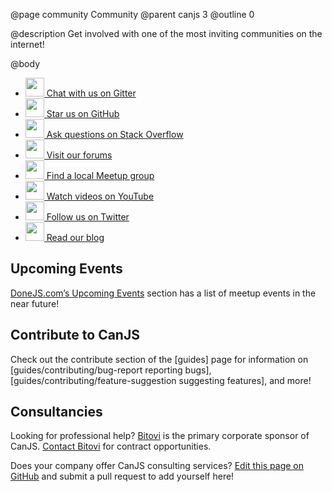 @page community Community
@parent canjs 3
@outline 0

@description
Get involved with one of the most inviting communities on the internet!

@body

<ul class="community-list">
  <li>
    <a href="https://gitter.im/canjs/canjs" target="_blank">
      <img src="/static/img/icon-gittr-gray.svg" width="30">
      Chat with us on Gitter
    </a>
  </li>
  <li>
    <a href="https://github.com/canjs/canjs" target="_blank">
      <img src="/static/img/icon-github-gray.svg" width="30">
      Star us on GitHub
    </a>
  </li>
  <li>
    <a href="http://stackoverflow.com/search?q=canjs" target="_blank">
      <img src="/static/img/icon-stackoverflow-gray.svg" width="30">
      Ask questions on Stack Overflow
    </a>
  </li>
  <li>
    <a href="http://forums.donejs.com/c/canjs" target="_blank">
      <img src="/static/img/icon-forums-gray.svg" width="30">
      Visit our forums
    </a>
  </li>
  <li>
    <a href="https://www.meetup.com/find/?keywords=canjs&radius=Infinity" target="_blank">
      <img src="/static/img/icon-meetup-gray.svg" width="30">
      Find a local Meetup group
    </a>
  </li>
  <li>
    <a href="https://www.youtube.com/channel/UCM_xC8UOHt2ay5wz-3gotmg" target="_blank">
      <img src="/static/img/icon-youtube-gray.svg" width="30">
      Watch videos on YouTube
    </a>
  </li>
  <li>
    <a href="https://twitter.com/canjs" target="_blank">
      <img src="/static/img/icon-twitter-gray.svg" width="30">
      Follow us on Twitter
    </a>
  </li>
  <li>
    <a href="https://www.bitovi.com/blog/topic/canjs" target="_blank">
      <img src="/static/img/icon-rss-gray.svg" width="30">
      Read our blog
    </a>
  </li>
</ul>

## Upcoming Events

[DoneJS.com’s Upcoming Events](https://donejs.com/community.html#events) section has a list of meetup events in the near future!

## Contribute to CanJS

Check out the contribute section of the [guides] page for information on [guides/contributing/bug-report reporting bugs], [guides/contributing/feature-suggestion suggesting features], and more!

## Consultancies

Looking for professional help? [Bitovi](https://www.bitovi.com) is the primary corporate sponsor of CanJS. [Contact Bitovi](https://www.bitovi.com/contact) for contract opportunities.

Does your company offer CanJS consulting services? [Edit this page on GitHub](https://github.com/canjs/canjs/edit/master/docs/can-canjs/can-community.md) and submit a pull request to add yourself here!
